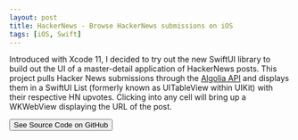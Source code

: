 ```yaml
---
layout: post
title: HackerNews - Browse HackerNews submissions on iOS
tags: [iOS, Swift]
---
```


Introduced with Xcode 11, I decided to try out the new SwiftUI library to build out the UI of a master-detail application of HackerNews posts. This project pulls Hacker News submissions through the [Algolia API](http://hn.algolia.com/api/) and displays them in a SwiftUI List (formerly known as UITableView within UIKit) with their respective HN upvotes. Clicking into any cell will bring up a WKWebView displaying the URL of the post.

<a href="http://github.com/avijeets/HackerNews-SwiftUI"><button class='c-btn c-btn--full'>See Source Code on GitHub</button></a>